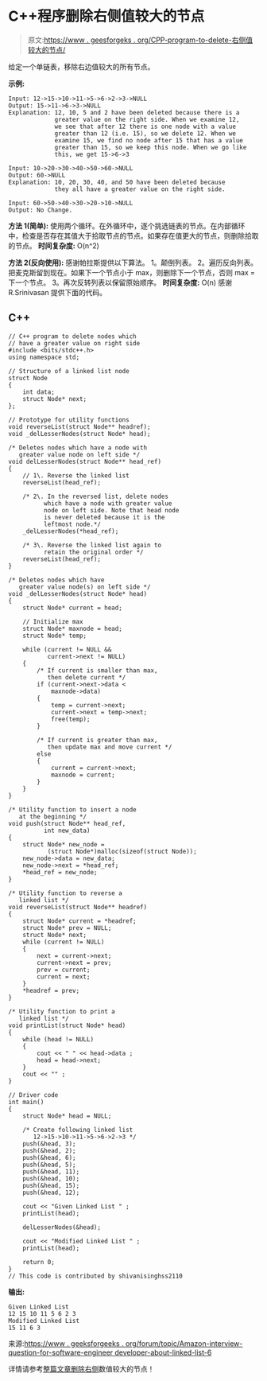 # C++程序删除右侧值较大的节点

> 原文:[https://www . geesforgeks . org/CPP-program-to-delete-右侧值较大的节点/](https://www.geeksforgeeks.org/cpp-program-to-delete-nodes-which-have-a-greater-value-on-right-side/)

给定一个单链表，移除右边值较大的所有节点。

**示例:**

```
Input: 12->15->10->11->5->6->2->3->NULL
Output: 15->11->6->3->NULL
Explanation: 12, 10, 5 and 2 have been deleted because there is a 
             greater value on the right side. When we examine 12, 
             we see that after 12 there is one node with a value 
             greater than 12 (i.e. 15), so we delete 12. When we 
             examine 15, we find no node after 15 that has a value 
             greater than 15, so we keep this node. When we go like 
             this, we get 15->6->3

Input: 10->20->30->40->50->60->NULL
Output: 60->NULL
Explanation: 10, 20, 30, 40, and 50 have been deleted because 
             they all have a greater value on the right side.

Input: 60->50->40->30->20->10->NULL
Output: No Change.

```

**方法 1(简单):**
使用两个循环。在外循环中，逐个挑选链表的节点。在内部循环中，检查是否存在其值大于拾取节点的节点。如果存在值更大的节点，则删除拾取的节点。
**时间复杂度:** O(n^2)

**方法 2(反向使用):**
感谢帕拉斯提供以下算法。
1。颠倒列表。
2。遍历反向列表。把麦克斯留到现在。如果下一个节点小于 max，则删除下一个节点，否则 max =下一个节点。
3。再次反转列表以保留原始顺序。
**时间复杂度:** O(n)
感谢 R.Srinivasan 提供下面的代码。

## C++

```
// C++ program to delete nodes which 
// have a greater value on right side
#include <bits/stdc++.h>
using namespace std;

// Structure of a linked list node 
struct Node
{
    int data;
    struct Node* next;
};

// Prototype for utility functions 
void reverseList(struct Node** headref);
void _delLesserNodes(struct Node* head);

/* Deletes nodes which have a node with 
   greater value node on left side */
void delLesserNodes(struct Node** head_ref)
{
    // 1\. Reverse the linked list 
    reverseList(head_ref);

    /* 2\. In the reversed list, delete nodes 
          which have a node with greater value 
          node on left side. Note that head node 
          is never deleted because it is the 
          leftmost node.*/
    _delLesserNodes(*head_ref);

    /* 3\. Reverse the linked list again to 
          retain the original order */
    reverseList(head_ref);
}

/* Deletes nodes which have
   greater value node(s) on left side */
void _delLesserNodes(struct Node* head)
{
    struct Node* current = head;

    // Initialize max 
    struct Node* maxnode = head;
    struct Node* temp;

    while (current != NULL && 
           current->next != NULL) 
    {
        /* If current is smaller than max,
           then delete current */
        if (current->next->data < 
            maxnode->data) 
        {
            temp = current->next;
            current->next = temp->next;
            free(temp);
        }

        /* If current is greater than max, 
           then update max and move current */
        else
        {
            current = current->next;
            maxnode = current;
        }
    }
}

/* Utility function to insert a node 
   at the beginning */
void push(struct Node** head_ref, 
          int new_data)
{
    struct Node* new_node = 
           (struct Node*)malloc(sizeof(struct Node));
    new_node->data = new_data;
    new_node->next = *head_ref;
    *head_ref = new_node;
}

/* Utility function to reverse a 
   linked list */
void reverseList(struct Node** headref)
{
    struct Node* current = *headref;
    struct Node* prev = NULL;
    struct Node* next;
    while (current != NULL) 
    {
        next = current->next;
        current->next = prev;
        prev = current;
        current = next;
    }
    *headref = prev;
}

/* Utility function to print a 
   linked list */
void printList(struct Node* head)
{
    while (head != NULL) 
    {
        cout << " " << head->data ;
        head = head->next;
    }
    cout << "" ;
}

// Driver code
int main()
{
    struct Node* head = NULL;

    /* Create following linked list
       12->15->10->11->5->6->2->3 */
    push(&head, 3);
    push(&head, 2);
    push(&head, 6);
    push(&head, 5);
    push(&head, 11);
    push(&head, 10);
    push(&head, 15);
    push(&head, 12);

    cout << "Given Linked List " ;
    printList(head);

    delLesserNodes(&head);

    cout << "Modified Linked List " ;
    printList(head);

    return 0;
}
// This code is contributed by shivanisinghss2110
```

**输出:**

```
Given Linked List 
12 15 10 11 5 6 2 3
Modified Linked List 
15 11 6 3
```

来源:[https://www . geeksforgeeks . org/forum/topic/Amazon-interview-question-for-software-engineer developer-about-linked-list-6](https://www.geeksforgeeks.org/forum/topic/amazon-interview-question-for-software-engineerdeveloper-about-linked-lists-6)

详情请参考[整篇文章删除右侧](https://www.geeksforgeeks.org/delete-nodes-which-have-a-greater-value-on-right-side/)数值较大的节点！
